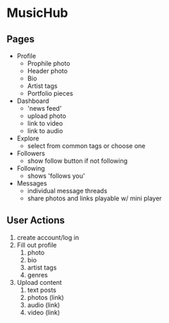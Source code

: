 # MusicHub

## Pages

- Profile
  - Prophile photo
  - Header photo
  - Bio
  - Artist tags
  - Portfolio pieces
- Dashboard
  - 'news feed'
  - upload photo
  - link to video
  - link to audio
- Explore
  - select from common tags or choose one
- Followers
  - show follow button if not following
- Following
  - shows 'follows you'
- Messages
  - individual message threads
  - share photos and links playable w/ mini player

## User Actions

1. create account/log in
2. Fill out profile
   1. photo
   2. bio
   3. artist tags
   4. genres
3. Upload content
   1. text posts
   2. photos (link)
   3. audio (link)
   4. video (link)
